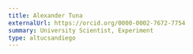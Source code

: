 ```yaml
---
title: Alexander Tuna
externalUrl: https://orcid.org/0000-0002-7672-7754
summary: University Scientist, Experiment
type: altucsandiego
---
```

